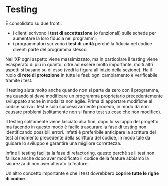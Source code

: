 # Testing

È consolidato su due fronti:
- i clienti scrivono i __test di accettazione__ (o funzionali) sulle schede per aumentare la loro fiducia nel programmi;
- i programmatori scrivono i __test di unità__ perché la fiducia nel codice diventi parte del programma stesso.

Nell'XP ogni aspetto viene massimizzato, ma in particolare il testing viene esasperato di più in quanto, oltre ad essere molto importante, molti altri aspetti si basano su di esso (vedi la figura all'inizio della sezione). 
Ha il ruolo di __rete di protezione__ in tutte le fasi: ogni cambiamento è verificabile tramite i test.

Il testing aiuta molto anche quando non si parte da zero con il programma, ma quando si deve modificare un programma proprietario precedentemente sviluppato anche in modalità non agile.
Prima di apportare modifiche al codice scrivo i test e solo successivamente procedo, in modo da non causare problemi (solitamente non si fanno test su cose che non modifico).

Il testing solitamente viene lasciato alla fine, dopo lo sviluppo del progetto, ma facendo in questo modo è facile trascurare la fase di testing non identificando possibili errori.
Infatti è preferibile anticipare la scrittura del test al momento precedente della scrittura del codice, in modo tale da guidare lo sviluppo e garantire una migliore correttezza.

Infine il testing facilita la fase di refactoring, questo perchè se il test non fallisce anche dopo aver modificato il codice della feature abbiamo la sicurezza di non aver alterato la feature.

Un altro concetto importante è che i test dovrebbero __coprire tutte le righe di codice__.